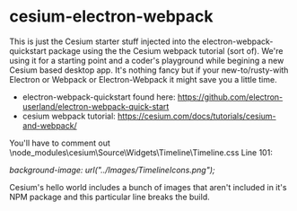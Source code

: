 # cesium-electron-webpack
This is just the Cesium starter stuff injected into the electron-webpack-quickstart package using the the Cesium webpack tutorial (sort of). We're using it for a starting point and a coder's playground while begining a new Cesium based desktop app. It's nothing fancy but if your new-to/rusty-with Electron or Webpack or Electron-Webpack it might save you a little time.




* electron-webpack-quickstart found here: https://github.com/electron-userland/electron-webpack-quick-start
* cesium webpack tutorial: https://cesium.com/docs/tutorials/cesium-and-webpack/


You'll have to comment out \node_modules\cesium\Source\Widgets\Timeline\Timeline.css Line 101:

*background-image: url("../Images/TimelineIcons.png");*

Cesium's hello world includes a bunch of images that aren't included in it's NPM package and this particular line breaks the build.
